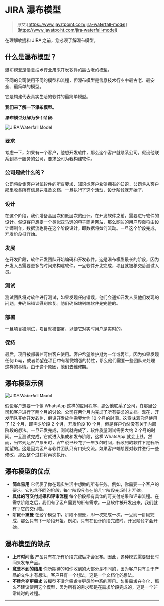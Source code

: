 # JIRA 瀑布模型

> 原文:[https://www.javatpoint.com/jira-waterfall-model](https://www.javatpoint.com/jira-waterfall-model)

在理解敏捷和 JIRA 之前，您必须了解瀑布模型。

## 什么是瀑布模型？

瀑布模型是信息技术行业用来开发软件的最古老的模型。

不同的公司使用不同的模型和流程，但瀑布模型是信息技术行业中最古老、最安全、最简单的模型。

它是构建代表真实生活的软件的最简单模型。

**我们来了解一下瀑布模型。**

**瀑布模型分解为多个阶段:**

![JIRA Waterfall Model](../Images/4fafe980c4a072c203638194956dc2f5.png)

### 要求

考虑一下，如果有一个客户，他想开发软件，那么这个客户就联系公司。假设他联系到基于服务的公司，要求公司为我构建软件。

### 公司是做什么的？

公司将收集客户对其软件的所有要求、知识或客户希望拥有的知识，公司将从客户那里收集所有信息并准备文档。一旦执行了这个活动，设计阶段就开始了。

### 设计

在这个阶段，我们准备高层次和低层次的设计。在开发软件之前，需要进行软件的设计。假设客户想要一个类似亚马逊的电子商务网站，那么网站的用户界面将由设计师制作，数据流也将在这个阶段设计，即数据将如何流动。一旦这个阶段完成，开发阶段将开始。

### 发展

在开发阶段，软件开发团队开始编码和开发软件。这是瀑布模型最长的阶段，因为开发人员需要更多的时间来构建软件。一旦软件开发完成，项目就被移交给测试人员。

### 测试

测试团队将对软件进行测试，如果发现任何错误，他们会通知开发人员他们发现的问题，并确保错误得到修复。他们确保端到端软件是完整的。

### 部署

一旦项目被测试，项目就被部署，以便它对实时用户是实时的。

### 保持

最后，项目被部署并可供客户使用。客户希望维护期为一年或两年，因为如果发现任何 bug，或者希望在项目中有稍微增强的特性，那么他们需要一些团队来处理这样的事情。由于这个原因，他们去维修期。

## 瀑布模型示例

![JIRA Waterfall Model](../Images/60ed7f2c6bf7f51748f3e8b137a672dd.png)

假设客户想要一个像 WhatsApp 这样的应用程序，那么他联系了公司，在那里公司和客户进行了两个月的讨论。公司在两个月内完成了所有要求的文档。现在，开发团队开始开发软件，假设开发软件需要大约 10 个月的时间。这意味着已经使用了 12 个月，即需求阶段 2 个月，开发阶段 10 个月，但是客户仍然没有关于内部阶段的想法。一旦开发完成，测试就完成了，软件质量测试需要大约 2 个月的时间。一旦测试完成，它就进入集成和发布阶段，这样 WhatsApp 就会上线。然而，当它到达客户那里时，客户说已经花了一年多的时间，我收到的软件不是我所期望的。这是因为客户与软件团队只有口头交流。如果客户端想要对软件进行一些修改，那么整个过程将再次执行。

## 瀑布模型的优点

*   **简单易用**
    它代表了你在现实生活中想做的所有任务。例如，你需要一个客户的要求。它包含不同的阶段，每个阶段只有在前几个阶段完成时才开始。
*   **具体的可交付成果和评审流程**
    每个阶段都有具体的可交付成果和评审流程。在需求阶段之后，我们有了客户需要的所有需求。一旦软件被开发出来，我们就有了它的交付物。
*   **阶段不重叠**
    在这个模型中，阶段不重叠，即一次完成一次。一旦前一阶段完成，那么只有下一阶段开始。例如，只有在设计阶段完成时，开发阶段才会开始。

## 瀑布模型的缺点

*   **上市时间高**
    产品只有在所有阶段完成后才会发布。因此，这种模式需要很长时间来发布产品。
*   **意想不到的结果**
    你所期待的和你收到的大部分是不同的，因为客户只有关于产品的文件才有想法。客户只有一个想法，这是一个文档化的想法。
*   **不适合变更需求**
    该模型不适合需求变更风险中高的项目。如果需求在变化，那么不建议使用这个模型，因为所有的需求都是在需求阶段完成的，这是一个非常耗时的过程。

* * *